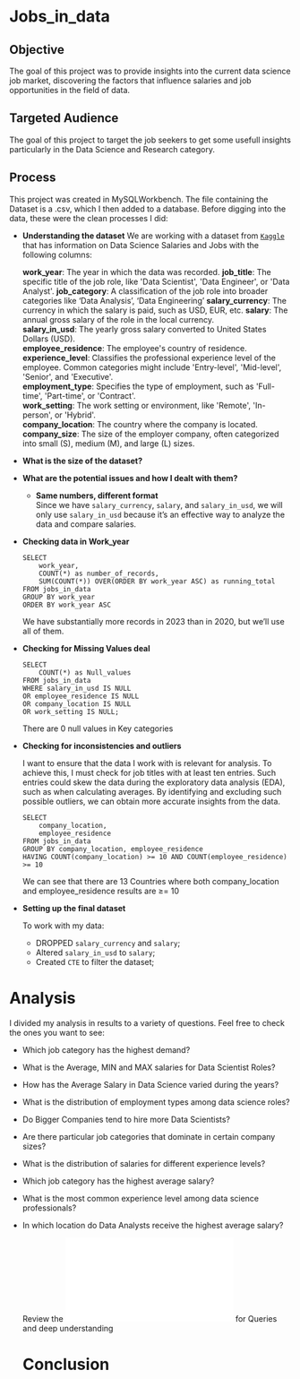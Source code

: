# Jobs_in_data

## Objective
The goal of this project was to provide insights into the current data science job market, discovering the factors that influence salaries and job opportunities in the field of data.
    
## Targeted Audience
The goal of this project to target the job seekers to get some usefull insights particularly in the Data Science and Research category.

## Process
This project was created in MySQLWorkbench. The file containing the Dataset is a .csv, which I then added to a database.
Before digging into the data, these were the clean processes I did:
- **Understanding the dataset**
    We are working with a dataset from [`Kaggle`](https://www.kaggle.com/datasets/hummaamqaasim/jobs-in-data/data) that has information on Data Science Salaries and Jobs with the following columns:
    
    **work_year**: The year in which the data was recorded.
    **job_title**: The specific title of the job role, like 'Data Scientist', 'Data Engineer', or 'Data Analyst'.
    **job_category**: A classification of the job role into broader categories like ‘Data Analysis’, ‘Data Engineering’
    **salary_currency**: The currency in which the salary is paid, such as USD, EUR, etc.
    **salary**: The annual gross salary of the role in the local currency.    
    **salary_in_usd**: The yearly gross salary converted to United States Dollars (USD).    
    **employee_residence**: The employee's country of residence.   
    **experience_level**: Classifies the professional experience level of the employee. Common categories might include 'Entry-level', 'Mid-level', 'Senior', and 'Executive'.    
    **employment_type**: Specifies the type of employment, such as 'Full-time', 'Part-time', or 'Contract'.    
    **work_setting**: The work setting or environment, like 'Remote', 'In-person', or 'Hybrid'.    
    **company_location**: The country where the company is located.   
    **company_size**: The size of the employer company, often categorized into small (S), medium (M), and large (L) sizes.
    
- **What is the size of the dataset?**
- **What are the potential issues and how I dealt with them?**
    - **Same numbers, different format**   
        Since we have `salary_currency`, `salary`, and `salary_in_usd`, we will only use `salary_in_usd` because it’s an effective way to analyze the data and compare salaries.
        
- **Checking data in Work_year** 
    ```
    SELECT
    	work_year,
    	COUNT(*) as number_of_records,
    	SUM(COUNT(*)) OVER(ORDER BY work_year ASC) as running_total
    FROM jobs_in_data
    GROUP BY work_year
    ORDER BY work_year ASC
    
    ```
    
    We have substantially more records in 2023 than in 2020, but we’ll use all of them.
    
- **Checking for Missing Values deal**
    
    
    ```
    SELECT
    	COUNT(*) as Null_values
    FROM jobs_in_data
    WHERE salary_in_usd IS NULL
    OR employee_residence IS NULL
    OR company_location IS NULL
    OR work_setting IS NULL;
    ```
    There are 0 null values in Key categories
    
- **Checking for inconsistencies and outliers**
    
    I want to ensure that the data I work with is relevant for analysis. To achieve this, I must check for job titles with at least ten entries. Such entries could skew the data during the exploratory data analysis (EDA), such as when calculating averages. By identifying and excluding such possible outliers, we can obtain more accurate insights from the data.
    
    ```
    SELECT
    	company_location,
    	employee_residence
    FROM jobs_in_data
    GROUP BY company_location, employee_residence
    HAVING COUNT(company_location) >= 10 AND COUNT(employee_residence) >= 10
    
    ```
    We can see that there are 13 Countries where both company_location and employee_residence results are ≥= 10
    
- **Setting up the final dataset**
    
    To work with my data:
    
    - DROPPED `salary_currency` and `salary`;
    - Altered `salary_in_usd` to `salary`;
    - Created `CTE` to filter the dataset;
 
# Analysis

I divided my analysis in results to a variety of questions. Feel free to check the ones you want to see:

- Which job category has the highest demand? 
- What is the Average, MIN and MAX salaries for Data Scientist Roles?
- How has the Average Salary in Data Science varied during the years?   
- What is the distribution of employment types among data science roles?   
- Do Bigger Companies tend to hire more Data Scientists?
- Are there particular job categories that dominate in certain company sizes?   
- What is the distribution of salaries for different experience levels?
- Which job category has the highest average salary?
- What is the most common experience level among data science professionals?
- In which location do Data Analysts receive the highest average salary?

    Review the ![SQL File](Jobs_in_data.sql) for Queries and deep understanding

  # Conclusion
  
